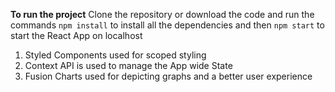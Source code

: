 **To run the project**
Clone the repository or download the code and run the commands 
`npm install` to install all the dependencies and then 
`npm start` to start the React App on localhost

 1. Styled Components used for scoped styling  
 2. Context API is used to manage the App wide State 
 3. Fusion Charts used for depicting graphs and a better user experience
